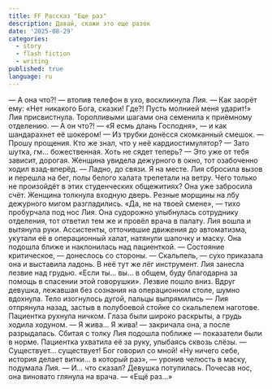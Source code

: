 ```yaml
---
title: FF Рассказ "Еще раз"
description: Давай, скажи это еще разок
date: '2025-08-29'
categories:
  - story
  - flash fiction
  - writing
published: true
language: ru
---
```


— А она что?! — втопив телефон в ухо, воскликнула Лия.
— Как заорёт ему: «Нет никакого Бога, сказки! Где?! Пусть молнией меня ударит!»
Лия присвистнула. Торопливыми шагами она семенила к приёмному отделению.
— А он что?!
— «Я есмь длань Господня», — и как шандарахнет её шокером! — Из трубки донёсся скомканный смешок. — Прошу прощения. Кто же знал, что у неё кардиостимулятор?
— Зато шутка, гм... божественная. Хоть не сядет теперь?
— Это уже от тебя зависит, дорогая.
Женщина увидела дежурного в окно, тот озабоченно ходил взад-вперёд.
— Ладно, до связи. Я на месте.
Лия сбросила вызов и перешла на бег, полы белого халата трепетали на ветру. Чего только не произойдёт в этих студенческих общежитиях? Она уже забросила счёт.
Женщина толкнула входную дверь. Резные морщины на лбу дежурного мигом разгладились. «Да, не на твоей смене», — тихо пробурчала под нос Лия. Она судорожно улыбнулась сотруднику отделения, тот ответил тем же и провёл врача в палату.
Лия вошла и вытянула руки. Ассистенты, отточившие движения до автоматизма, укутали её в операционный халат, натянули шапочку и маску. Она подошла ближе и наклонилась над пациенткой.
— Состояние критическое, — донеслось со стороны.
— Скальпель, — сухо приказала она и выставила ладонь. В неё тут же лёг инструмент.
Лия занесла лезвие над грудью. «Если ты… вы… в общем, буду благодарна за помощь в спасении этой говорушки». Лезвие пошло вниз.
Вдруг девушка, лежавшая без сознания на операционном столе, шумно вдохнула. Тело изогнулось дугой, пальцы выпрямились — Лия отпрянула назад, застыв в полубоевой стойке со скальпелем наготове. Пациентка рухнула ничком. Глаза были широко раскрыты, а грудь ходила ходуном.
— Я жива... Я жива! — закричала она, а после разрыдалась.
Сбитая с толку Лия подошла поближе — показатели были в норме. Пациентка ухватила её за руку, улыбаясь сквозь слёзы.
— Существует... существует! Бог говорил со мной!
«Ну ничего себе, история делает витки… в который раз», — уронив челюсть в маску, подумала Лия.
— И... что сказал?
Девушка потупилась. Почесав нос, она виновато глянула на врача.
— «Ещё раз...»
